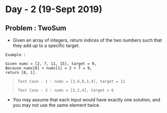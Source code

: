 # Day - 2 (19-Sept 2019)

## Problem : TwoSum

- Given an array of integers, return indices of the two numbers such that they add up to a specific target.

```
Example :

Given nums = [2, 7, 11, 15], target = 9,
Because nums[0] + nums[1] = 2 + 7 = 9,
return [0, 1].
```

> `Test Case - 1 : nums = [3,6,8,3,4], target = 11`
>
> `Test Case - 2 : nums = [3,2,4], target = 6`

- You may assume that each input would have exactly one solution, and you may not use the same element twice.
